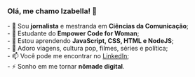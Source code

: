 ### Olá, me chamo Izabella! 👋

<p>- 🔭 Sou <b>jornalista</b> e mestranda em <b>Ciências da Comunicação</b>;<br>
- 🌱 Estudante do <b>Empower Code for Woman</b>;<br>
- 🤔 Estou aprendendo <b>JavaScript, CSS, HTML e NodeJS</b>;<br>
- 💬 Adoro viagens, cultura pop, filmes, séries e política;<br>
- 📫 Você pode me encontrar no <a href=https://www.linkedin.com/in/izabella-fonseca-costa-bueno/>LinkedIn</a>;<br>
- ⚡ Sonho em me tornar <b>nômade digital</b>.</p>


